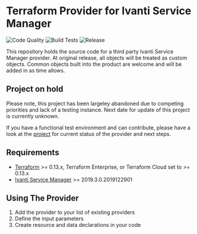 # Terraform Provider for Ivanti Service Manager

![Code Quality](https://github.com/cmgrayb/terraform-provider-ivantiism/actions/workflows/codeql-analysis.yml/badge.svg)
![Build Tests](https://github.com/cmgrayb/terraform-provider-ivantiism/actions/workflows/test.yml/badge.svg)
![Release](https://github.com/cmgrayb/terraform-provider-ivantiism/actions/workflows/release.yml/badge.svg)

This repository holds the source code for a third party Ivanti Service Manager provider.  At original release, all objects will be treated as custom objects.  Common objects built into the product are welcome and will be added in as time allows.

## Project on hold

Please note, this project has been largeley abandoned due to competing priorities and lack of a testing instance.  Next date for update of this project is currently unknown.

If you have a functional test environment and can contribute, please have a look at the [project](https://github.com/users/cmgrayb/projects/1) for current status of the provider and next steps.

## Requirements

- [Terraform](https://www.terraform.io/downloads.html) >= 0.13.x, Terraform Enterprise, or Terraform Cloud set to >= 0.13.x
- [Ivanti Service Manager](https://www.ivanti.com/products/enterprise-service-management) >= 2019.3.0.2019122901

## Using The Provider

1. Add the provider to your list of existing providers
1. Define the input parameters
1. Create resource and data declarations in your code
